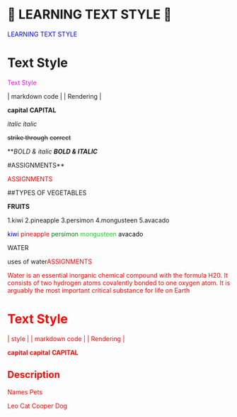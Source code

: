 # 🎨 LEARNING TEXT STYLE 🚀
<font color  ="BLUE">LEARNING TEXT STYLE</font>



# Text Style
<font color ="magenta">Text Style</font>




| markdown code |             |  Rendering    |

  **capital**                   **CAPITAL**

  _italic_                        _italic_

 ~~strike through~~            ~~correct~~

  ***BOLD & italic*            ***BOLD & ITALIC***






#ASSIGNMENTS**

<font color="red">ASSIGNMENTS</font>

##TYPES OF VEGETABLES

**FRUITS**

1.kiwi
2.pineapple
3.persimon
4.mongusteen
5.avacado

<font color="blue">kiwi</font>
<font color="red">pineapple</font>
<font color="green">persimon</font>
<font color="magenata">mongusteen</font>
<font color="organe">avacado</font>





WATER

uses of water<font color="red">ASSIGNMENTS</fomt>


Water is an essential inorganic chemical compound with the formula H20. It consists of two hydrogen atoms covalently bonded to one oxygen atom. It is arguably the most important critical substance for life on Earth













# Text Style
| style    |  | markdown code | |  Rendering    |

**capital**      **capital**      **CAPITAL**




## Description


Names         Pets

Leo           Cat
Cooper        Dog


